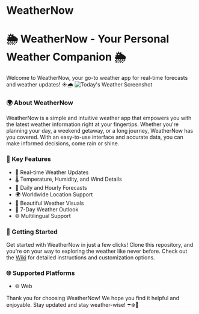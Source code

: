 # WeatherNow

# 🌦️ WeatherNow - Your Personal Weather Companion 🌦️

Welcome to WeatherNow, your go-to weather app for real-time forecasts and weather updates! ☀️🌧️
![Today's Weather Screenshot](https://github.com/maruti-panchal/WeatherNow/assets/img1.png)


### 🌍 About WeatherNow
WeatherNow is a simple and intuitive weather app that empowers you with the latest weather information right at your fingertips. Whether you're planning your day, a weekend getaway, or a long journey, WeatherNow has you covered. With an easy-to-use interface and accurate data, you can make informed decisions, come rain or shine.

### 🌟 Key Features
- 📡 Real-time Weather Updates
- 🌡️ Temperature, Humidity, and Wind Details
- 🌄 Daily and Hourly Forecasts
- 🌍 Worldwide Location Support
- 📸 Beautiful Weather Visuals
- 📆 7-Day Weather Outlook
- 🌐 Multilingual Support

### 🚀 Getting Started
Get started with WeatherNow in just a few clicks! Clone this repository, and you're on your way to exploring the weather like never before. Check out the [Wiki](link-to-wiki) for detailed instructions and customization options.

### 🌐 Supported Platforms
- 🌐 Web

Thank you for choosing WeatherNow! We hope you find it helpful and enjoyable. Stay updated and stay weather-wise! ☂️❄️🌈
